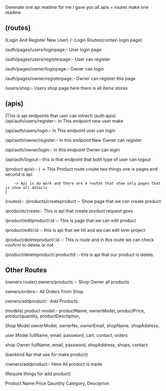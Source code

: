 Generate one api readme for me i gave you all apis + routes make one readme 



## (routes)

(Login And Register New User)
/:-Login Routes(contain login page)

/auth/pages/users/loginpage:- User login page

/auth/pages/users/registerpage:- User can register

/auth/pages/owner/loginpage:- Owner can login

/auth/pages/owner/registerpage:- Owner can register this page

/users/shop:- Users shop page here there is all items stores


## (apis)
(This is api endpoints that user can intrect)
(auth apis)
/api/auth/users/register:- In This endpoint new user make

/api/auth/users/login:- In This endpoint user can login

/api/auth/owner/register:- In this endpoint New Owner can register

/api/auth/owner/login:- In this endpoint Owner can login

/api/auth/logout:- this is that endpoint that both type of user can logout

(product apis):- 
    {
        -> This Product route create two things one is pages and second is api

        -> Api is do work and there are 4 routes that show only pages that is show all details
    }

(routes):- 
/products/createproduct :- Show page that we can create product

/products/create:- This is api that create product request goes

/product/editproduct/:id :- This is page that we can edit product

/product/edit/:id :- this is api that we hit and we can edit over project

/product/deleteproduct/:id :- This is route and in this route we can check confirm to delete or not

/product/deleteproduct/:productId :- this is api that our product is delete.

## Other Routes

(owners router)
owners/products :- Shop Owner all products

owners/orders:- All Orders From Shop

owners/addproduct:- Add Products


<!-- ---------------------------------------- -->

(models) 
product model:-
    productName,
    ownerModel,
    productPrice,
    productquantity,
    productDesctiption,

Shop Model
    ownerModel,
    ownerNo,
    ownerEmail,
    shopName,
    shopAddress,

user Model
    fullName,
    email,
    password,
    cart,
    contact,
    orders

shop Owner
    fullName,
    email,
    password,
    shopAddress,
    shops,
    contact

(backend Api that use for make product)

/owners/addproduct:- Here All product is made


(Require things for add product)

Product Name
Price
Qauntity
Category,
Desciprion
